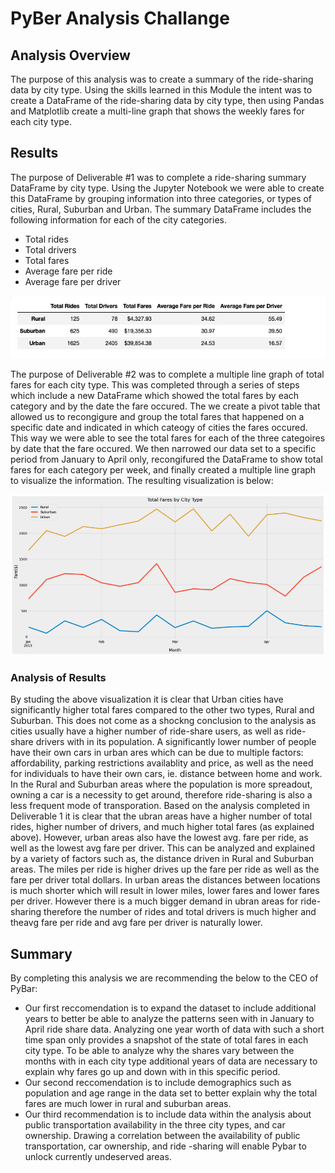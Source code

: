 # **PyBer Analysis Challange**
## **Analysis Overview**
The purpose of this analysis was to create a summary of the ride-sharing data by city type. Using the skills learned in this Module the intent was to create a DataFrame of the ride-sharing data by city type, then using Pandas and Matplotlib create a multi-line graph that shows the weekly fares for each city type. 
## **Results**
The purpose of Deliverable #1 was to complete a ride-sharing summary DataFrame by city type. Using the Jupyter Notebook we were able to create this DataFrame by grouping information into three categories, or types of cities, Rural, Suburban and Urban. The summary DataFrame includes the following information for each of the city categories.
* Total rides 
* Total drivers 
* Total fares 
* Average fare per ride 
* Average fare per driver

![This is an image](https://github.com/AleksKostrycka/PyBer_Analysis/blob/main/Deliverable%201%20Image.png?raw=true)

The purpose of Deliverable #2 was to complete a multiple line graph of total fares for each city type. This was completed through a series of steps which include a new DataFrame which showed the total fares by each category and by the date the fare occured. The we create a pivot table that allowed us to recongigure and group the total fares that happened on a specific date and indicated in which cateogy of cities the fares occured. This way we were able to see the total fares for each of the three categoires by date that the fare occured. We then narrowed our data set to a specific period from January to April only, recongifured the DataFrame to show total fares for each category per week, and finally created a multiple line graph to visualize the information. The resulting visualization is below:

![This is an image](https://github.com/AleksKostrycka/PyBer_Analysis/blob/main/Deliverable%202%20image.png?raw=true)

### **Analysis of Results**
By studing the above visualization it is clear that Urban cities have significantly higher total fares compared to the other two types, Rural and Suburban. This does not come as a shockng conclusion to the analysis as cities usually have a higher number of ride-share users, as well as ride-share drivers with in its population. A significantly lower number of people have their own cars in urban ares which can be due to multiple factors: affordability, parking restrictions availablity and price, as well as the need for individuals to have their own cars, ie. distance between home and work. In the Rural and Suburban areas where the population is more spreadout, owning a car is a necessity to get around, therefore ride-sharing is also a less frequent mode of transporation. Based on the analysis completed in Deliverable 1 it is clear that the ubran areas have a higher number of total rides, higher number of drivers, and much higher total fares (as explained above). However, urban areas also have the lowest avg. fare per ride, as well as the lowest avg fare per driver. This can be analyzed and explained by a variety of factors such as, the distance driven in Rural and Suburban areas. The miles per ride is higher drives up the fare per ride as well as the fare per driver total dollars. In urban areas the distances between locations is much shorter which will result in lower miles, lower fares and lower fares per driver. However there is a much bigger demand in ubran areas for ride-sharing therefore the number of rides and total drivers is much higher and theavg fare per ride and avg fare per driver is naturally lower. 
## **Summary**
By completing this analysis we are recommending the below to the CEO of PyBar:
* Our first reccomendation is to expand the dataset to include additional years to better be able to analyze the patterns seen with in January to April ride share data. Analyzing one year worth of data with such a short time span only provides a snapshot of the state of total fares in each city type. To be able to analyze why the shares vary between the months with in each city type additional years of data are necessary to explain why fares go up and down with in this specific period. 
* Our second reccomendation is to include demographics such as population and age range in the data set to better explain why the total fares are much lower in rural and suburban areas. 
* Our third recommendation is to include data within the analysis about public transportation availability in the three city types, and car ownership. Drawing a correlation between the availability of public transportation, car ownership, and ride -sharing will enable Pybar to unlock currently undeserved areas. 
